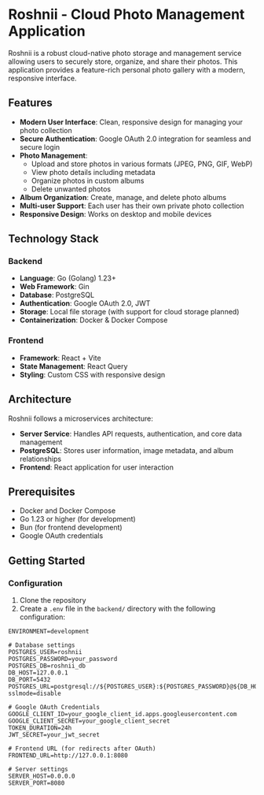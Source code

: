 # Roshnii - Cloud Photo Management Application

Roshnii is a robust cloud-native photo storage and management service allowing users to securely store, organize, and share their photos. This application provides a feature-rich personal photo gallery with a modern, responsive interface.

## Features

- **Modern User Interface**: Clean, responsive design for managing your photo collection
- **Secure Authentication**: Google OAuth 2.0 integration for seamless and secure login
- **Photo Management**:
  - Upload and store photos in various formats (JPEG, PNG, GIF, WebP)
  - View photo details including metadata
  - Organize photos in custom albums
  - Delete unwanted photos
- **Album Organization**: Create, manage, and delete photo albums
- **Multi-user Support**: Each user has their own private photo collection
- **Responsive Design**: Works on desktop and mobile devices

## Technology Stack

### Backend
- **Language**: Go (Golang) 1.23+
- **Web Framework**: Gin
- **Database**: PostgreSQL
- **Authentication**: Google OAuth 2.0, JWT
- **Storage**: Local file storage (with support for cloud storage planned)
- **Containerization**: Docker & Docker Compose

### Frontend
- **Framework**: React + Vite
- **State Management**: React Query
- **Styling**: Custom CSS with responsive design

## Architecture

Roshnii follows a microservices architecture:

- **Server Service**: Handles API requests, authentication, and core data management
- **PostgreSQL**: Stores user information, image metadata, and album relationships
- **Frontend**: React application for user interaction

## Prerequisites

- Docker and Docker Compose
- Go 1.23 or higher (for development)
- Bun (for frontend development)
- Google OAuth credentials

## Getting Started

### Configuration

1. Clone the repository
2. Create a `.env` file in the `backend/` directory with the following configuration:

```env
ENVIRONMENT=development

# Database settings
POSTGRES_USER=roshnii
POSTGRES_PASSWORD=your_password
POSTGRES_DB=roshnii_db
DB_HOST=127.0.0.1
DB_PORT=5432
POSTGRES_URL=postgresql://${POSTGRES_USER}:${POSTGRES_PASSWORD}@${DB_HOST}:${DB_PORT}/${POSTGRES_DB}?sslmode=disable

# Google OAuth Credentials
GOOGLE_CLIENT_ID=your_google_client_id.apps.googleusercontent.com
GOOGLE_CLIENT_SECRET=your_google_client_secret
TOKEN_DURATION=24h
JWT_SECRET=your_jwt_secret

# Frontend URL (for redirects after OAuth)
FRONTEND_URL=http://127.0.0.1:8080

# Server settings
SERVER_HOST=0.0.0.0
SERVER_PORT=8080

